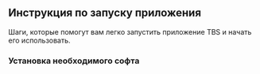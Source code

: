 ## Инструкция по запуску приложения

Шаги, которые помогут вам легко запустить приложение TBS и начать его использовать.

### Установка необходимого софта
